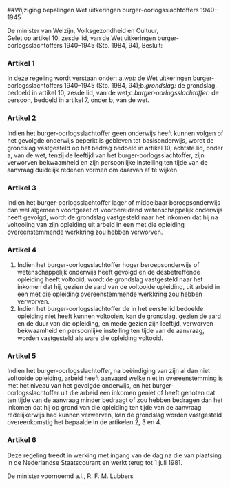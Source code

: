 <meta http-equiv='Content-Type' content='text/html; charset=utf-8' />

##Wijziging bepalingen Wet uitkeringen burger-oorlogsslachtoffers 1940–1945

De minister van Welzijn, Volksgezondheid en Cultuur,  
Gelet op artikel 10, zesde lid, van de Wet uitkeringen burger-oorlogsslachtoffers 1940–1945 (Stb. 1984, 94),
Besluit:    

### Artikel  1  

In deze regeling wordt verstaan onder: a.*wet:* de Wet uitkeringen burger-oorlogsslachtoffers 1940–1945 (Stb. 1984, 94);b.*grondslag:* de grondslag, bedoeld in artikel 10, zesde lid, van de wet;c.*burger-oorlogsslachtoffer:* de persoon, bedoeld in artikel 7, onder b, van de wet. 

### Artikel  2  

Indien het burger-oorlogsslachtoffer geen onderwijs heeft kunnen volgen of het gevolgde onderwijs beperkt is gebleven tot basisonderwijs, wordt de grondslag vastgesteld op het bedrag bedoeld in artikel 10, achtste lid, onder a, van de wet, tenzij de leeftijd van het burger-oorlogsslachtoffer, zijn verworven bekwaamheid en zijn persoonlijke instelling ten tijde van de aanvraag duidelijk redenen vormen om daarvan af te wijken. 

### Artikel  3  

Indien het burger-oorlogsslachtoffer lager of middelbaar beroepsonderwijs dan wel algemeen voortgezet of voorbereidend wetenschappelijk onderwijs heeft gevolgd, wordt de grondslag vastgesteld naar het inkomen dat hij na voltooiing van zijn opleiding uit arbeid in een met die opleiding overeenstemmende werkkring zou hebben verworven. 

### Artikel  4  

1.  Indien het burger-oorlogsslachtoffer hoger beroepsonderwijs of wetenschappelijk onderwijs heeft gevolgd en de desbetreffende opleiding heeft voltooid, wordt de grondslag vastgesteld naar het inkomen dat hij, gezien de aard van de voltooide opleiding, uit arbeid in een met die opleiding overeenstemmende werkkring zou hebben verworven.   
2.  Indien het burger-oorlogsslachtoffer de in het eerste lid bedoelde opleiding niet heeft kunnen voltooien, kan de grondslag, gezien de aard en de duur van die opleiding, en mede gezien zijn leeftijd, verworven bekwaamheid en persoonlijke instelling ten tijde van de aanvraag, worden vastgesteld als ware die opleiding voltooid.  

### Artikel  5  

Indien het burger-oorlogsslachtoffer, na beëindiging van zijn al dan niet voltooide opleiding, arbeid heeft aanvaard welke niet in overeenstemming is met het niveau van het gevolgde onderwijs, en het burger-oorlogsslachtoffer uit die arbeid een inkomen geniet of heeft genoten dat ten tijde van de aanvraag minder bedraagt of zou hebben bedragen dan het inkomen dat hij op grond van die opleiding ten tijde van de aanvraag redelijkerwijs had kunnen verwerven, kan de grondslag worden vastgesteld overeenkomstig het bepaalde in de artikelen 2, 3 en 4. 

### Artikel  6  

Deze regeling treedt in werking met ingang van de dag na die van plaatsing in de Nederlandse Staatscourant en werkt terug tot 1 juli 1981. 

De 
minister voornoemd a.i., 
R. F. M. Lubbers      
